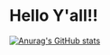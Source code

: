 # Hello Y'all!!

[![Anurag's GitHub stats](https://github-readme-stats.vercel.app/api?username=agungdzakiii)](https://github.com/anuraghazra/github-readme-stats)
